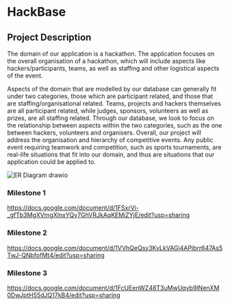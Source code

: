 # HackBase

## Project Description
The domain of our application is a hackathon. The application focuses on the overall organisation of a hackathon, which will include aspects like hackers/participants, teams, as well as staffing and other logistical aspects of the event. 

Aspects of the domain that are modelled by our database can generally fit under two categories, those which are participant related, and those that are staffing/organisational related. Teams, projects and hackers themselves are all participant related, while judges, sponsors, volunteers as well as prizes, are all staffing related. Through our database, we look to focus on the relationship between aspects within the two categories, such as the one between hackers, volunteers and organisers. Overall, our project will address the organisation and hierarchy of competitive events. Any public event requiring teamwork and competition, such as sports tournaments, are real-life situations that fit into our domain, and thus are situations that our application could be applied to.

![ER Diagram drawio](https://github.com/jenniferrnguyen/HackBase/assets/119923836/9607da28-be25-4235-a44a-65982a30bd49)



### Milestone 1
https://docs.google.com/document/d/1FSxrVi-_gfTb3MgXVmgXlnxYQy7GhVRJkAqKEMiZYjE/edit?usp=sharing

### Milestone 2
https://docs.google.com/document/d/1VVhQeQsy3KvLkVAGj4APibrr647As5TwJ-QNbfofMt4/edit?usp=sharing


### Milestone 3
https://docs.google.com/document/d/1FcUEenWZ48T3uMwUqvb9INenXM0DwJptH55dJQ17kB4/edit?usp=sharing
